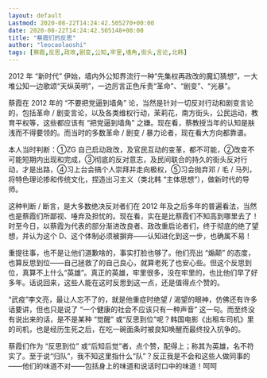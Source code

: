 ```yaml
---
layout: default
Lastmod: 2020-08-22T14:24:42.505270+00:00
date: 2020-08-22T14:24:42.505148+00:00
title: "蔡霞们的反思"
author: "leocaolaoshi"
tags: [蔡霞,反思,政改,剧变,公知,牢里,墙角,街头,言论,北韩]
---
```


2012 年 “新时代” 伊始，墙内外公知界流行一种“先集权再政改的魔幻猜想”，一大堆公知一边歌颂“天纵英明”，一边厉言正色斥责“革命”、“剧变”、“光暴”。

蔡霞在 2012 年的 “不要把党逼到墙角” 论，当然是针对一切反对行动和剧变言论的，包括革命 / 剧变言论，以及各类维权行动，茉莉花，南方街头，公民运动，教育平权等，这些都应该有 “把党逼到墙角” 之嫌。现在看，蔡教授当年的认知是肤浅而不得要领的。而当时的多数革命 / 剧变 / 暴力论者，现在看大方向都靠谱。

本人当时判断：①ZG 自己启动政改，及官民互动的变革，都不可能，②改变不可能短期内出现和完成，③彻底的反对意志，及民间联合的持久的街头反对行动，才是出路，④习上台会搞个人崇拜并走向极权，⑤习会抛弃邓 / 毛 / 马列，将特色理论掺和传统文化，捏造出习主义（类北韩 “主体思想”），做新时代的导师。

这种判断 / 断言，是大多数绝决反对者们在 2012 年及之后多年的普遍看法，当然也是蔡霞们所鄙视、唾弃及担忧的。现在看，实在是比蔡霞们不知高到哪里去了！时至今日，以蔡霞为代表的部分渐进改良者、政改重启论者们，终于彻底的绝了望想，并认为这个 D、这个体制必须被摒弃——认知进化到这一步，也确属不易！

重提往事，也不是让他们道歉啥的，事实打脸也够了。他们亮出 “煽颠” 的态度，也算反思到位——自己拯救了的自己良心，就算老死了也安心些。但这个反思到位，真算不上什么“英雄”。真正的英雄，牢里很多，没在牢里的，也比他们早了好多年。话说回来，这些人能在这时反思到这一点，还是值得点个赞的。

“武疫”李文亮，最让人忘不了的，就是他重症时绝望 / 渴望的眼神，仿佛还有许多话要讲，但也只是说了 “一个健康的社会不应该只有一种声音” 这一句。而至终没有说出来的话，是不是某种 “觉醒” 或“反思到位”呢？韩国电影《出租车司机》里的司机，也是经历生死之后，在吃一碗面条时被良知唤醒而最终投入抗争的。

蔡霞们作为 “反思到位” 或“后知后觉”者，点个赞，配得上；称其为英雄，名不符实了。至于说“归队”，我不知这里指什么“队”？反正我是不会和这些人做同事的——他们的味道不对——包括身上的味道和说话时口中的味道！呵呵


